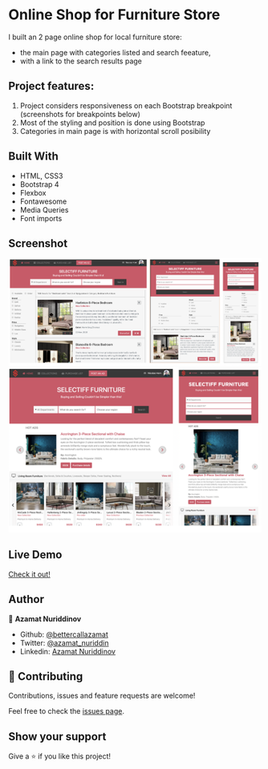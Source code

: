 # Online Shop for Furniture Store
I built an 2 page online shop for local furniture store:
- the main page with categories listed and search feeature, 
- with a link to the search results page

## Project features:
1. Project considers responsiveness on each Bootstrap breakpoint (screenshots for breakpoints below)
2. Most of the styling and position is done using Bootstrap
3. Categories in main page is with horizontal scroll posibility

## Built With

- HTML, CSS3
- Bootstrap 4
- Flexbox
- Fontawesome
- Media Queries
- Font imports

## Screenshot

![Screenshot](imgs/screenshot-2.png)
![Screenshot](imgs/screenshot-1.png)

## Live Demo

[Check it out!](https://online-shop-website.netlify.com/)

## Author

👤 **Azamat Nuriddinov**

- Github: [@bettercallazamat](https://github.com/bettercallazamat)
- Twitter: [@azamat_nuriddin](https://twitter.com/azamat_nuriddin)
- Linkedin: [Azamat Nuriddinov](https://www.linkedin.com/in/azamat-nuriddinov-57579868)

## 🤝 Contributing

Contributions, issues and feature requests are welcome!

Feel free to check the [issues page](issues/).

## Show your support

Give a ⭐️ if you like this project!